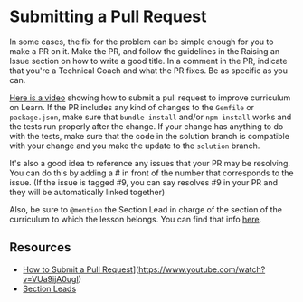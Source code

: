 # Submitting a Pull Request

In some cases, the fix for the problem can be simple enough for you to make a PR on it. Make the PR, and follow the guidelines in the Raising an Issue section on how to write a good title. In a comment in the PR, indicate that you're a Technical Coach and what the PR fixes. Be as specific as you can. 

[Here is a video](https://www.youtube.com/watch?v=VUa9ijA0ugI) showing how to submit a pull request to improve curriculum on Learn. If the PR includes any kind of changes to the `Gemfile` or `package.json`, make sure that `bundle install` and/or `npm install` works and the tests run properly after the change. If your change has anything to do with the tests, make sure that the code in the solution branch is compatible with your change and you make the update to the `solution` branch.

It's also a good idea to reference any issues that your PR may be resolving. You can do this by adding a # in front of the number that corresponds to the issue. (If the issue is tagged #9, you can say resolves #9 in your PR and they will be automatically linked together)

Also, be sure to `@mention` the Section Lead in charge of the section of the curriculum to which the lesson belongs. You can find that info [here](https://github.com/flatiron-labs/technical-coach-resources/blob/master/section-leads.md).

## Resources

* [How to Submit a Pull Request](https://img.youtube.com/vi/VUa9ijA0ugI/0.jpg)](https://www.youtube.com/watch?v=VUa9ijA0ugI)
* [Section Leads](https://github.com/flatiron-labs/technical-coach-resources/blob/master/section-leads.md)